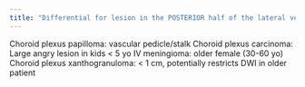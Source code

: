 ```yaml
---
title: "Differential for lesion in the POSTERIOR half of the lateral ventricles?"
---
```

Choroid plexus papilloma: vascular pedicle/stalk
Choroid plexus carcinoma: Large angry lesion in kids &lt; 5 yo
IV meningioma: older female (30-60 yo)
Choroid plexus xanthogranuloma: &lt; 1 cm, potentially restricts DWI in older patient

